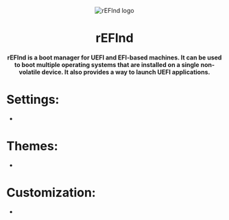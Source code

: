 <p align="center">
  <img src="https://user-images.githubusercontent.com/89072438/169045484-e79610cf-6c83-4e4b-b0e8-90cf71be34d2.png" alt="rEFInd logo">
</p>

<h1 align="center">rEFInd</h1>

<h4 align="center">rEFInd is a boot manager for UEFI and EFI-based machines. It can be used to boot multiple operating systems that are installed on a single non-volatile device. It also provides a way to launch UEFI applications.</h4>

# Settings:
-
# Themes:
-
# Customization:
-
